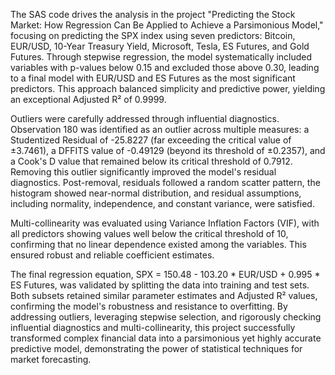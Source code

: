 The SAS code drives the analysis in the project "Predicting the Stock Market: How Regression Can Be Applied to Achieve a Parsimonious Model," focusing on predicting the SPX index using seven predictors: Bitcoin, EUR/USD, 10-Year Treasury Yield, Microsoft, Tesla, ES Futures, and Gold Futures. Through stepwise regression, the model systematically included variables with p-values below 0.15 and excluded those above 0.30, leading to a final model with EUR/USD and ES Futures as the most significant predictors. This approach balanced simplicity and predictive power, yielding an exceptional Adjusted R² of 0.9999.

Outliers were carefully addressed through influential diagnostics. Observation 180 was identified as an outlier across multiple measures: a Studentized Residual of -25.8227 (far exceeding the critical value of ±3.7461), a DFFITS value of -0.49129 (beyond its threshold of ±0.2357), and a Cook's D value that remained below its critical threshold of 0.7912. Removing this outlier significantly improved the model's residual diagnostics. Post-removal, residuals followed a random scatter pattern, the histogram showed near-normal distribution, and residual assumptions, including normality, independence, and constant variance, were satisfied.

Multi-collinearity was evaluated using Variance Inflation Factors (VIF), with all predictors showing values well below the critical threshold of 10, confirming that no linear dependence existed among the variables. This ensured robust and reliable coefficient estimates.

The final regression equation, SPX = 150.48 - 103.20 * EUR/USD + 0.995 * ES Futures, was validated by splitting the data into training and test sets. Both subsets retained similar parameter estimates and Adjusted R² values, confirming the model's robustness and resistance to overfitting. By addressing outliers, leveraging stepwise selection, and rigorously checking influential diagnostics and multi-collinearity, this project successfully transformed complex financial data into a parsimonious yet highly accurate predictive model, demonstrating the power of statistical techniques for market forecasting.






